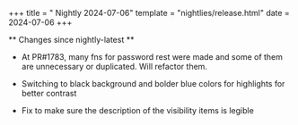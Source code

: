 +++
title = " Nightly 2024-07-06"
template = "nightlies/release.html"
date = 2024-07-06
+++

** Changes since nightly-latest **
- At PR#1783, many fns for password rest were made and some of them are unnecessary or duplicated. Will refactor them.

- Switching to black background and bolder blue colors for highlights for better contrast
- Fix to make sure the description of the visibility items is legible 
